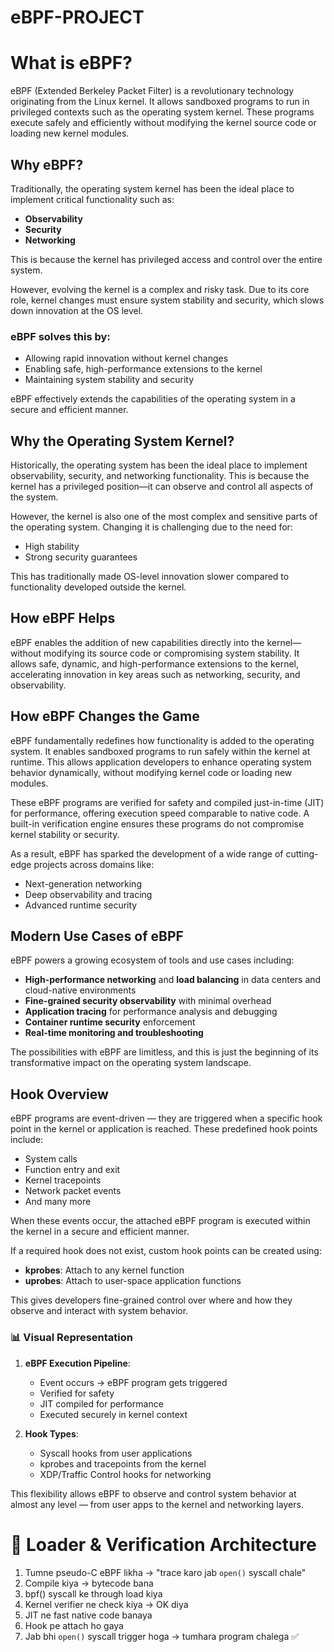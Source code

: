 # eBPF-PROJECT
# What is eBPF?

eBPF (Extended Berkeley Packet Filter) is a revolutionary technology originating from the Linux kernel. It allows sandboxed programs to run in privileged contexts such as the operating system kernel. These programs execute safely and efficiently without modifying the kernel source code or loading new kernel modules.

## Why eBPF?

Traditionally, the operating system kernel has been the ideal place to implement critical functionality such as:
- **Observability**
- **Security**
- **Networking**

This is because the kernel has privileged access and control over the entire system.

However, evolving the kernel is a complex and risky task. Due to its core role, kernel changes must ensure system stability and security, which slows down innovation at the OS level.

### eBPF solves this by:
- Allowing rapid innovation without kernel changes
- Enabling safe, high-performance extensions to the kernel
- Maintaining system stability and security

eBPF effectively extends the capabilities of the operating system in a secure and efficient manner.

## Why the Operating System Kernel?

Historically, the operating system has been the ideal place to implement observability, security, and networking functionality. This is because the kernel has a privileged position—it can observe and control all aspects of the system.

However, the kernel is also one of the most complex and sensitive parts of the operating system. Changing it is challenging due to the need for:

- High stability
- Strong security guarantees

This has traditionally made OS-level innovation slower compared to functionality developed outside the kernel.

## How eBPF Helps

eBPF enables the addition of new capabilities directly into the kernel—without modifying its source code or compromising system stability. It allows safe, dynamic, and high-performance extensions to the kernel, accelerating innovation in key areas such as networking, security, and observability.
## How eBPF Changes the Game

eBPF fundamentally redefines how functionality is added to the operating system. It enables sandboxed programs to run safely within the kernel at runtime. This allows application developers to enhance operating system behavior dynamically, without modifying kernel code or loading new modules.

These eBPF programs are verified for safety and compiled just-in-time (JIT) for performance, offering execution speed comparable to native code. A built-in verification engine ensures these programs do not compromise kernel stability or security.

As a result, eBPF has sparked the development of a wide range of cutting-edge projects across domains like:

- Next-generation networking
- Deep observability and tracing
- Advanced runtime security

## Modern Use Cases of eBPF

eBPF powers a growing ecosystem of tools and use cases including:

- **High-performance networking** and **load balancing** in data centers and cloud-native environments
- **Fine-grained security observability** with minimal overhead
- **Application tracing** for performance analysis and debugging
- **Container runtime security** enforcement
- **Real-time monitoring and troubleshooting**

The possibilities with eBPF are limitless, and this is just the beginning of its transformative impact on the operating system landscape.
## Hook Overview

eBPF programs are event-driven — they are triggered when a specific hook point in the kernel or application is reached. These predefined hook points include:

- System calls
- Function entry and exit
- Kernel tracepoints
- Network packet events
- And many more

When these events occur, the attached eBPF program is executed within the kernel in a secure and efficient manner.

If a required hook does not exist, custom hook points can be created using:

- **kprobes**: Attach to any kernel function
- **uprobes**: Attach to user-space application functions

This gives developers fine-grained control over where and how they observe and interact with system behavior.

### 📊 Visual Representation

1. **eBPF Execution Pipeline**:
   - Event occurs → eBPF program gets triggered
   - Verified for safety
   - JIT compiled for performance
   - Executed securely in kernel context

2. **Hook Types**:
   - Syscall hooks from user applications
   - kprobes and tracepoints from the kernel
   - XDP/Traffic Control hooks for networking

This flexibility allows eBPF to observe and control system behavior at almost any level — from user apps to the kernel and networking layers.
# 🚀 Loader & Verification Architecture

1. Tumne pseudo-C eBPF likha → "trace karo jab `open()` syscall chale"
2. Compile kiya → bytecode bana
3. bpf() syscall ke through load kiya
4. Kernel verifier ne check kiya → OK diya
5. JIT ne fast native code banaya
6. Hook pe attach ho gaya
7. Jab bhi `open()` syscall trigger hoga → tumhara program chalega ✅
